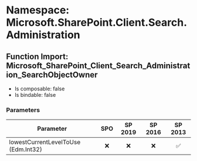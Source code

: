 # Namespace: Microsoft.SharePoint.Client.Search.Administration

## Function Import: Microsoft_SharePoint_Client_Search_Administration_SearchObjectOwner

- Is composable: false
- Is bindable: false

### Parameters

Parameter | SPO | SP 2019 | SP 2016 | SP 2013
----------|:---:|:-------:|:-------:|:-------:
lowestCurrentLevelToUse (Edm.Int32) | ❌ | ❌ | ❌ | ✅
